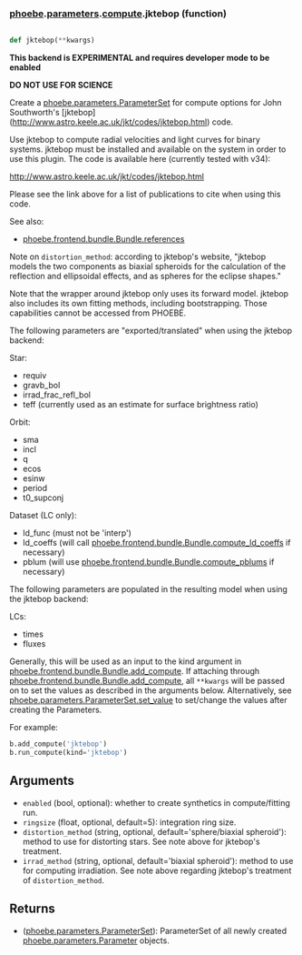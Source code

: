 ### [phoebe](phoebe.md).[parameters](phoebe.parameters.md).[compute](phoebe.parameters.compute.md).jktebop (function)


```py

def jktebop(**kwargs)

```



**This backend is EXPERIMENTAL and requires developer mode to be enabled**

**DO NOT USE FOR SCIENCE**

Create a [phoebe.parameters.ParameterSet](phoebe.parameters.ParameterSet.md) for compute options for John
Southworth's [jktebop](<a href="http://www.astro.keele.ac.uk/jkt/codes/jktebop.html">http://www.astro.keele.ac.uk/jkt/codes/jktebop.html</a>) code.

Use jktebop to compute radial velocities and light curves for binary systems.
jktebop must be installed and available on the system in order to use
this plugin.  The code is available here (currently tested with v34):

<a href="http://www.astro.keele.ac.uk/jkt/codes/jktebop.html">http://www.astro.keele.ac.uk/jkt/codes/jktebop.html</a>

Please see the link above for a list of publications to cite when using this
code.

See also:
* [phoebe.frontend.bundle.Bundle.references](phoebe.frontend.bundle.Bundle.references.md)

Note on `distortion_method`: according to jktebop's website, "jktebop models
the two components as biaxial spheroids for the calculation of the reflection
and ellipsoidal effects, and as spheres for the eclipse shapes."

Note that the wrapper around jktebop only uses its forward model.
jktebop also includes its own fitting methods, including bootstrapping.
Those capabilities cannot be accessed from PHOEBE.

The following parameters are "exported/translated" when using the jktebop
backend:

Star:
* requiv
* gravb_bol
* irrad_frac_refl_bol
* teff (currently used as an estimate for surface brightness ratio)

Orbit:
* sma
* incl
* q
* ecos
* esinw
* period
* t0_supconj

Dataset (LC only):
* ld_func (must not be 'interp')
* ld_coeffs (will call [phoebe.frontend.bundle.Bundle.compute_ld_coeffs](phoebe.frontend.bundle.Bundle.compute_ld_coeffs.md) if necessary)
* pblum (will use [phoebe.frontend.bundle.Bundle.compute_pblums](phoebe.frontend.bundle.Bundle.compute_pblums.md) if necessary)


The following parameters are populated in the resulting model when using the
jktebop backend:

LCs:
* times
* fluxes

Generally, this will be used as an input to the kind argument in
[phoebe.frontend.bundle.Bundle.add_compute](phoebe.frontend.bundle.Bundle.add_compute.md).  If attaching through
[phoebe.frontend.bundle.Bundle.add_compute](phoebe.frontend.bundle.Bundle.add_compute.md), all `**kwargs` will be
passed on to set the values as described in the arguments below.  Alternatively,
see [phoebe.parameters.ParameterSet.set_value](phoebe.parameters.ParameterSet.set_value.md) to set/change the values
after creating the Parameters.

For example:

```py
b.add_compute('jktebop')
b.run_compute(kind='jktebop')
```

Arguments
----------
* `enabled` (bool, optional): whether to create synthetics in compute/fitting
    run.
* `ringsize` (float, optional, default=5): integration ring size.
* `distortion_method` (string, optional, default='sphere/biaxial spheroid'):
    method to use for distorting stars.  See note above for jktebop's
    treatment.
* `irrad_method` (string, optional, default='biaxial spheroid'): method
    to use for computing irradiation.  See note above regarding jktebop's
    treatment of `distortion_method`.

Returns
--------
* ([phoebe.parameters.ParameterSet](phoebe.parameters.ParameterSet.md)): ParameterSet of all newly created
    [phoebe.parameters.Parameter](phoebe.parameters.Parameter.md) objects.

